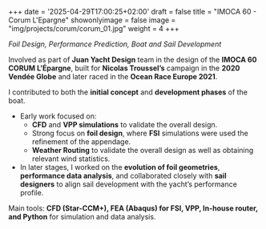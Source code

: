 +++
date = '2025-04-29T17:00:25+02:00'
draft = false
title = "IMOCA 60 - Corum L'Epargne"
showonlyimage = false
image = "img/projects/corum/corum_01.jpg"
weight = 4
+++

*Foil Design, Performance Prediction, Boat and Sail Development*

<!--more-->

Involved as part of **Juan Yacht Design** team in the design of the **IMOCA 60 CORUM L’Épargne**, built for **Nicolas Troussel’s** campaign in the **2020 Vendée Globe** and later raced in the **Ocean Race Europe 2021**.

I contributed to both the **initial concept** and **development phases** of the boat.

*	Early work focused on:
	*	**CFD** and **VPP simulations** to validate the overall design.
	*	Strong focus on **foil design**, where **FSI** simulations were used the refinement of the appendage.
	*	**Weather Routing** to validate the overall design as well as obtaining relevant wind statistics.
*	In later stages, I worked on the **evolution of foil geometries**, **performance data analysis**, and collaborated closely with **sail designers** to align sail development with the yacht’s performance profile.

Main tools: **CFD (Star-CCM+), FEA (Abaqus) for FSI, VPP, In-house router, and Python** for simulation and data analysis.
